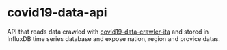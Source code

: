 # covid19-data-api
API that reads data crawled with [covid19-data-crawler-ita](https://github.com/davideferre/covid19-data-crawler-ita) and stored in InfluxDB time series database and expose nation, region and provice datas.

